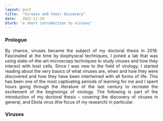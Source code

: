 ```yaml
---
layout: post
title:  "Viruses and their discovery"
date:   2022-11-28
blurb: "a short introduction to viruses"
---
```

<style>body {text-align: justify}</style>

### Prologue
By chance, viruses became the subject of my doctoral thesis in 2018. Fascinated at the time by biophysical techniques, I joined a lab that was using state-of-the-art microscopy techniques to study viruses and how they interact with host cells. Since I was new to the field of virology, I started reading about the very basics of what viruses are, when and how they were discovered and how they have been intertwined with all forms of life. This has been one of the most captivating periods of learning for me and I spent hours going through the literature of the last century to recreate the excitement of the beginnings of virology. The following is part of the introduction of my doctoral thesis – covering the discovery of viruses in general, and Ebola virus (the focus of my research) in particular. 

### Viruses





